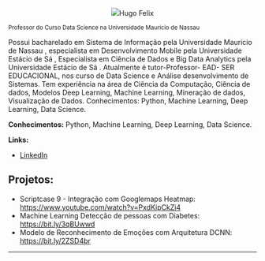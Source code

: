 

<p align="center">
<img src="https://github.com/hugofelix8282/DataScience/blob/main/banner%20(1).png >
</p>

### Hugo Felix
<sub>Professor do Curso Data Science na Universidade Mauricio de Nassau</sub>

Possui bacharelado em Sistema de Informação pela Universidade Mauricio de Nassau , especialista em Desenvolvimento Mobile pela Universidade Estácio de Sá , Especialista em Ciência de Dados e Big Data Analytics pela Universidade Estácio de Sá . Atualmente é tutor-Professor- EAD- SER EDUCACIONAL, nos curso de Data Science e Análise desenvolvimento de Sistemas. Tem experiência na área de Ciência da Computação, Ciência de dados, Modelos Deep Learning, Machine Learning, Mineração de dados, Visualização de Dados. Conhecimentos: Python, Machine Learning, Deep Learning, Data Science.

**Conhecimentos:** Python, Machine Learning, Deep Learning, Data Science.

**Links:**

* [LinkedIn](https://www.linkedin.com/in/hugo-felix-60ba219b)


## Projetos:


* Scriptcase 9 - Integração com Googlemaps Heatmap: https://www.youtube.com/watch?v=PxdKipCkZi4
* Machine Learning Detecção de pessoas com Diabetes: https://bit.ly/3qBUwwd
* Modelo de Reconhecimento de Emoções com Arquitetura DCNN:  https://bit.ly/2ZSD4br

---

